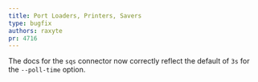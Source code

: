 ```yaml
---
title: Port Loaders, Printers, Savers
type: bugfix
authors: raxyte
pr: 4716
---
```


The docs for the `sqs` connector now correctly reflect the default of `3s` for
the `--poll-time` option.

